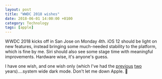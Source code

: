 ```yaml
---
layout: post 
title: "WWDC 2018 wishes" 
date: 2018-06-01 14:00:00 +0100
category: Technology
tags: [apple]
---
```


WWDC 2018 kicks off in San Jose on Monday 4th. iOS 12 should be light on new features, instead bringing some much-needed stability to the platform, which is fine by me. Siri should also see some stage time with meaningful improvements. Hardware wise, it's anyone's guess.

I have one wish, and one wish only (which I've had the [previous][wwdc16] [two][wwdc17] years)....system wide dark mode. Don't let me down Apple. 🙏

[wwdc16]:http://colm.io/2016/06/13/wwdc-wishlist/
[wwdc17]:http://colm.io/2017/06/02/wwdc-2017-wishlist/
